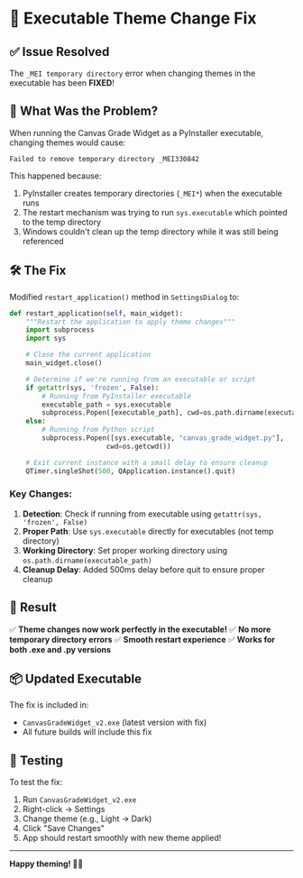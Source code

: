 # 🔧 Executable Theme Change Fix

## ✅ **Issue Resolved**

The `_MEI temporary directory` error when changing themes in the executable has been **FIXED**!

## 🐛 **What Was the Problem?**

When running the Canvas Grade Widget as a PyInstaller executable, changing themes would cause:

```
Failed to remove temporary directory _MEI330842
```

This happened because:

1. PyInstaller creates temporary directories (`_MEI*`) when the executable runs
2. The restart mechanism was trying to run `sys.executable` which pointed to the temp directory
3. Windows couldn't clean up the temp directory while it was still being referenced

## 🛠️ **The Fix**

Modified `restart_application()` method in `SettingsDialog` to:

```python
def restart_application(self, main_widget):
    """Restart the application to apply theme changes"""
    import subprocess
    import sys

    # Close the current application
    main_widget.close()

    # Determine if we're running from an executable or script
    if getattr(sys, 'frozen', False):
        # Running from PyInstaller executable
        executable_path = sys.executable
        subprocess.Popen([executable_path], cwd=os.path.dirname(executable_path))
    else:
        # Running from Python script
        subprocess.Popen([sys.executable, "canvas_grade_widget.py"],
                        cwd=os.getcwd())

    # Exit current instance with a small delay to ensure cleanup
    QTimer.singleShot(500, QApplication.instance().quit)
```

### **Key Changes:**

1. **Detection**: Check if running from executable using `getattr(sys, 'frozen', False)`
2. **Proper Path**: Use `sys.executable` directly for executables (not temp directory)
3. **Working Directory**: Set proper working directory using `os.path.dirname(executable_path)`
4. **Cleanup Delay**: Added 500ms delay before quit to ensure proper cleanup

## 🎉 **Result**

✅ **Theme changes now work perfectly in the executable!**
✅ **No more temporary directory errors**
✅ **Smooth restart experience**
✅ **Works for both .exe and .py versions**

## 📦 **Updated Executable**

The fix is included in:

- `CanvasGradeWidget_v2.exe` (latest version with fix)
- All future builds will include this fix

## 🧪 **Testing**

To test the fix:

1. Run `CanvasGradeWidget_v2.exe`
2. Right-click → Settings
3. Change theme (e.g., Light → Dark)
4. Click "Save Changes"
5. App should restart smoothly with new theme applied!

---

**Happy theming! 🎨✨**
